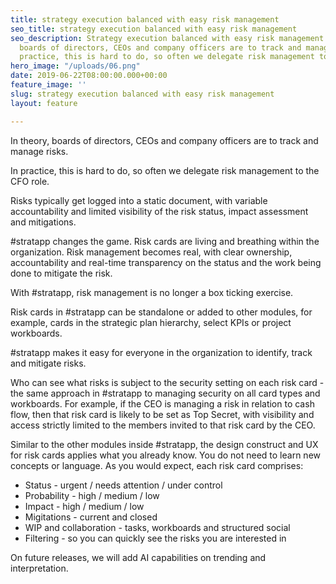 ```yaml
---
title: strategy execution balanced with easy risk management
seo_title: strategy execution balanced with easy risk management
seo_description: Strategy execution balanced with easy risk management. In theory,
  boards of directors, CEOs and company officers are to track and manage risks. In
  practice, this is hard to do, so often we delegate risk management to the CFO role.
hero_image: "/uploads/06.png"
date: 2019-06-22T08:00:00.000+00:00
feature_image: ''
slug: strategy execution balanced with easy risk management
layout: feature

---
```

In theory, boards of directors, CEOs and company officers are to track and manage risks.

In practice, this is hard to do, so often we delegate risk management to the CFO role.

Risks typically get logged into a static document, with variable accountability and limited visibility of the risk status, impact assessment and mitigations.

\#stratapp changes the game. Risk cards are living and breathing within the organization. Risk management becomes real, with clear ownership, accountability and real-time transparency on the status and the work being done to mitigate the risk.

With #stratapp, risk management is no longer a box ticking exercise.

Risk cards in #stratapp can be standalone or added to other modules, for example, cards in the strategic plan hierarchy, select KPIs or project workboards.

\#stratapp makes it easy for everyone in the organization to identify, track and mitigate risks.

  
Who can see what risks is subject to the security setting on each risk card - the same approach in #stratapp to managing security on all card types and workboards. For example, if the CEO is managing a risk in relation to cash flow, then that risk card is likely to be set as Top Secret, with visibility and access strictly limited to the members invited to that risk card by the CEO.

Similar to the other modules inside #stratapp, the design construct and UX for risk cards applies what you already know. You do not need to learn new concepts or language. As you would expect, each risk card comprises:

* Status - urgent / needs attention / under control
* Probability - high / medium / low
* Impact - high / medium / low
* Migitations - current and closed
* WIP and collaboration - tasks, workboards and structured social
* Filtering - so you can quickly see the risks you are interested in

On future releases, we will add AI capabilities on trending and interpretation.